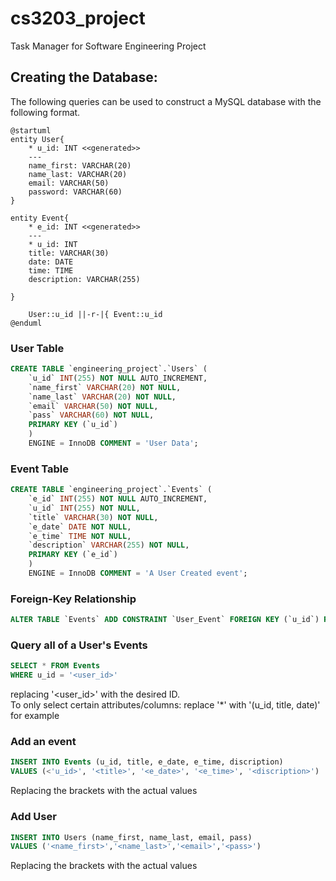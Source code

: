 # cs3203_project
Task Manager for Software Engineering Project

## Creating the Database:

The following queries can be used to construct a MySQL database with the following format.
```plantuml
@startuml
entity User{
    * u_id: INT <<generated>>
    ---
    name_first: VARCHAR(20)
    name_last: VARCHAR(20)
    email: VARCHAR(50)
    password: VARCHAR(60)
}

entity Event{
    * e_id: INT <<generated>>
    ---
    * u_id: INT
    title: VARCHAR(30)
    date: DATE
    time: TIME
    description: VARCHAR(255)

}

    User::u_id ||-r-|{ Event::u_id
@enduml
```
### User Table
```sql
CREATE TABLE `engineering_project`.`Users` (
    `u_id` INT(255) NOT NULL AUTO_INCREMENT,
    `name_first` VARCHAR(20) NOT NULL,
    `name_last` VARCHAR(20) NOT NULL,
    `email` VARCHAR(50) NOT NULL,
    `pass` VARCHAR(60) NOT NULL,
    PRIMARY KEY (`u_id`)
    ) 
    ENGINE = InnoDB COMMENT = 'User Data';
```
### Event Table
```sql
CREATE TABLE `engineering_project`.`Events` (
    `e_id` INT(255) NOT NULL AUTO_INCREMENT,
    `u_id` INT(255) NOT NULL,
    `title` VARCHAR(30) NOT NULL,
    `e_date` DATE NOT NULL,
    `e_time` TIME NOT NULL,
    `description` VARCHAR(255) NOT NULL,
    PRIMARY KEY (`e_id`)
    )
    ENGINE = InnoDB COMMENT = 'A User Created event';
```
### Foreign-Key Relationship
```sql
ALTER TABLE `Events` ADD CONSTRAINT `User_Event` FOREIGN KEY (`u_id`) REFERENCES `Users`(`u_id`) ON DELETE RESTRICT ON UPDATE RESTRICT;
```

### Query all of a User's Events
```sql
SELECT * FROM Events
WHERE u_id = '<user_id>' 
```
replacing '<user_id>' with the desired ID.  
To only select certain attributes/columns: replace '*' with '(u_id, title, date)' for example
### Add an event
```sql
INSERT INTO Events (u_id, title, e_date, e_time, discription) 
VALUES (<'u_id>', '<title>', '<e_date>', '<e_time>', '<discription>')
```
Replacing the brackets with the actual values 
### Add User
```sql
INSERT INTO Users (name_first, name_last, email, pass)
VALUES ('<name_first>','<name_last>','<email>','<pass>')
```
Replacing the brackets with the actual values